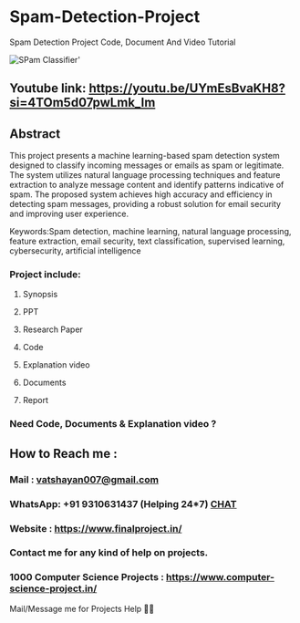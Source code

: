 # Spam-Detection-Project
Spam Detection Project Code, Document And Video Tutorial

![SPam Classifier'](https://github.com/user-attachments/assets/4d50fb03-661e-44ad-a69f-d3e5fa53fe9f)

## Youtube link: https://youtu.be/UYmEsBvaKH8?si=4TOm5d07pwLmk_Im

## Abstract
This project presents a machine learning-based spam detection system designed to classify incoming messages or emails as spam or legitimate. The system utilizes natural language processing techniques and feature extraction to analyze message content and identify patterns indicative of spam. The proposed system achieves high accuracy and efficiency in detecting spam messages, providing a robust solution for email security and improving user experience.

Keywords:Spam detection, machine learning, natural language processing, feature extraction, email security, text classification, supervised learning, cybersecurity, artificial intelligence

### Project include: 

1. Synopsis

2. PPT

3. Research Paper


4. Code

5. Explanation video

6. Documents

7. Report


### Need Code, Documents & Explanation video ? 

## How to Reach me :

### Mail : vatshayan007@gmail.com 

### WhatsApp: +91 9310631437 (Helping 24*7) **[CHAT](https://wa.me/message/CHWN2AHCPMAZK1)** 

### Website : https://www.finalproject.in/

### Contact me for any kind of help on projects.
### 1000 Computer Science Projects : https://www.computer-science-project.in/


Mail/Message me for Projects Help 🙏🏻 
